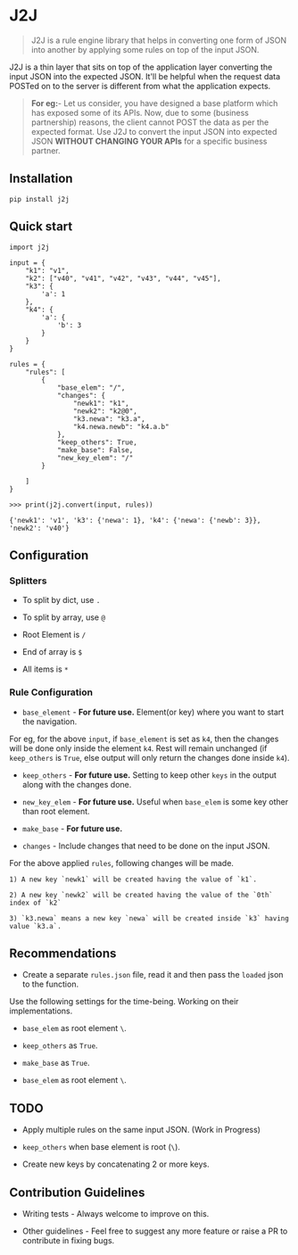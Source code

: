 # J2J #

> J2J is a rule engine library that helps in converting one form of JSON into another by applying some rules on top of the input JSON.

J2J is a thin layer that sits on top of the application layer converting the input JSON into the expected JSON. It'll be helpful when the request data POSTed on to the server is different from what the application expects.

> **For eg:**- Let us consider, you have designed a base platform which has exposed some of its APIs. Now, due to some (business partnership)
> reasons, the client cannot POST the data as per the expected format.
> Use J2J to convert the input JSON into expected JSON **WITHOUT
> CHANGING YOUR APIs** for a specific business partner.

## Installation ##

    pip install j2j

## Quick start ##


    import j2j
    
    input = {
        "k1": "v1",
        "k2": ["v40", "v41", "v42", "v43", "v44", "v45"],
        "k3": {
            'a': 1
        },
        "k4": {
            'a': {
                'b': 3
            }
        }
    }
    
    rules = {
        "rules": [
            {
                "base_elem": "/",
                "changes": {
                    "newk1": "k1",
                    "newk2": "k2@0",
                    "k3.newa": "k3.a",
                    "k4.newa.newb": "k4.a.b"
                },
                "keep_others": True,
                "make_base": False,
                "new_key_elem": "/"
            }
    
        ]
    }
    
    >>> print(j2j.convert(input, rules))

    {'newk1': 'v1', 'k3': {'newa': 1}, 'k4': {'newa': {'newb': 3}}, 'newk2': 'v40'}



## Configuration ##

### Splitters

* To split by dict, use `.`

* To split by array, use `@`

* Root Element is `/`

* End of array is `$`

* All items is `*`

### Rule Configuration

* `base_element` - **For future use.** Element(or key) where you want to start the navigation.

For eg, for the above `input`, if `base_element` is set as `k4`, then the changes will be done only inside the element `k4`. Rest will remain unchanged (if `keep_others` is `True`, else output will only return the changes done inside `k4`).

* `keep_others` - **For future use.** Setting to keep other `keys` in the output along with the changes done.

* `new_key_elem` - **For future use.** Useful when `base_elem` is some key other than root element.

* `make_base` - **For future use.**

* `changes` - Include changes that need to be done on the input JSON.

For the above applied `rules`, following changes will be made.

    1) A new key `newk1` will be created having the value of `k1`.
    
    2) A new key `newk2` will be created having the value of the `0th` index of `k2`
    
    3) `k3.newa` means a new key `newa` will be created inside `k3` having value `k3.a`.

## Recommendations

* Create a separate `rules.json` file, read it and then pass the `loaded` json to the function.

Use the following settings for the time-being. Working on their implementations.

* `base_elem` as root element `\`.

* `keep_others` as `True`.

* `make_base` as `True`.

* `base_elem` as root element `\`.


## TODO ##
* Apply multiple rules on the same input JSON. (Work in Progress)

* `keep_others` when base element is root (`\`).

* Create new keys by concatenating 2 or more keys.


## Contribution Guidelines

* Writing tests - Always welcome to improve on this.

* Other guidelines - Feel free to suggest any more feature or raise a PR to contribute in fixing bugs.

